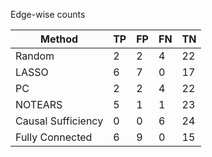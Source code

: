Edge-wise counts

| Method             |   TP |   FP |   FN |   TN |
|--------------------|------|------|------|------|
| Random             |    2 |    2 |    4 |   22 |
| LASSO              |    6 |    7 |    0 |   17 |
| PC                 |    2 |    2 |    4 |   22 |
| NOTEARS            |    5 |    1 |    1 |   23 |
| Causal Sufficiency |    0 |    0 |    6 |   24 |
| Fully Connected    |    6 |    9 |    0 |   15 |
